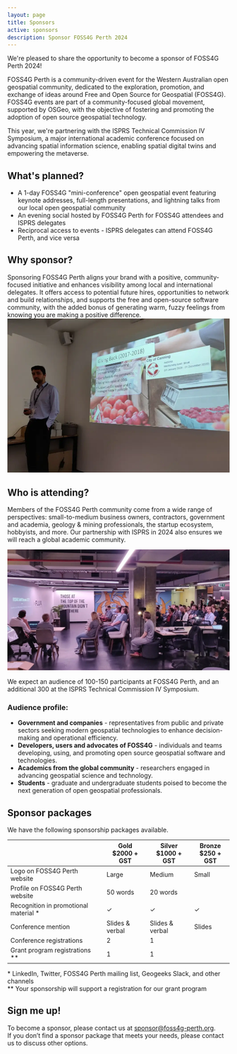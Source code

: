 ```yaml
---
layout: page
title: Sponsors
active: sponsors
description: Sponsor FOSS4G Perth 2024
---
```


We're pleased to share the opportunity to become a sponsor of FOSS4G Perth 2024! 

FOSS4G Perth is a community-driven event for the Western Australian open geospatial community, dedicated to the exploration, promotion, and exchange of ideas around Free and Open Source for Geospatial (FOSS4G). FOSS4G events are part of a community-focused global movement, supported by OSGeo, with the objective of fostering and promoting the adoption of open source geospatial technology.

This year, we're partnering with the ISPRS Technical Commission IV Symposium, a major international academic conference focused on advancing spatial information science, enabling spatial digital twins and empowering the metaverse.

## What's planned?
* A 1-day FOSS4G "mini-conference" open geospatial event featuring keynote addresses, full-length presentations, and lightning talks from our local open geospatial community
* An evening social hosted by FOSS4G Perth for FOSS4G attendees and ISPRS delegates
* Reciprocal access to events - ISPRS delegates can attend FOSS4G Perth, and vice versa


<div class="grid grid-cols-2 img-right">
  <div>
  <h2>Why sponsor?</h2>
    <div>
        Sponsoring FOSS4G Perth aligns your brand with a positive, community-focused initiative and enhances visibility among local and international delegates. It offers access to potential future hires, opportunities to network and build relationships, and supports the free and open-source software community, with the added bonus of generating warm, fuzzy feelings from knowing you are making a positive difference.
    </div>
  </div>
    <div>
    <img src="/assets/img/canning.webp" alt="Slides on a screen" />
  </div>
</div>


## Who is attending?

Members of the FOSS4G Perth community come from a wide range of perspectives: small-to-medium business owners, contractors, government and academia, geology & mining professionals, the startup ecosystem, hobbyists, and more. Our partnership with ISPRS in 2024 also ensures we will reach a global academic community.

<div>
  <img src="/assets/img/conf.webp" alt="People presenting" />
</div>

We expect an audience of 100-150 participants at FOSS4G Perth, and an additional 300 at the ISPRS Technical Commission IV Symposium.

### Audience profile:
* **Government and companies** - representatives from public and private sectors seeking modern geospatial technologies to enhance decision-making and operational efficiency.
* **Developers, users and advocates of FOSS4G** - individuals and teams developing, using, and promoting open source geospatial software and technologies.
* **Academics from the global community** - researchers engaged in advancing geospatial science and technology.
* **Students** - graduate and undergraduate students poised to become the next generation of open geospatial professionals.


## Sponsor packages

We have the following sponsorship packages available. 

<table id="sponsor-package">
		<thead>
			<tr>
				<th></th>
				<th>Gold<br> $2000 + GST</th>
				<th>Silver<br>$1000 + GST</th>
				<th>Bronze<br>$250 + GST</th>
			</tr>
		</thead>
		<tbody>
				<tr class=''>
					<td>Logo on FOSS4G Perth website</td>
					<td>Large</td>
					<td>Medium</td>
					<td>Small</td>
				</tr>
				<tr class=''>
					<td>Profile on FOSS4G Perth website</td>
					<td>50 words</td>
					<td>20 words</td>
					<td></td>
				</tr>
				<!-- <tr class=''>
					<td>Logo on ISPRS website</td>
					<td>&#10003;</td>
					<td></td>
					<td></td>
				</tr> -->
				<tr class=''>
					<td>Recognition in promotional material *</td>
					<td>&#10003;</td>
					<td>&#10003;</td>
					<td>&#10003;</td>
				</tr>
				<tr class=''>
					<td>Conference mention</td>
					<td>Slides & verbal</td>
					<td>Slides & verbal</td>
					<td>Slides</td>
				</tr>
				<tr class=''>
					<td>Conference registrations</td>
					<td>2</td>
					<td>1</td>
					<td></td>
				</tr>
        <tr class=''>
					<td>Grant program registrations **</td>
					<td>1</td>
					<td>1</td>
					<td></td>
				</tr>
		</tbody>
	</table>

<div class="table-sub">* LinkedIn, Twitter, FOSS4G Perth mailing list, Geogeeks Slack, and other channels</div>
<div class="table-sub">** Your sponsorship will support a registration for our grant program</div>

## Sign me up!

To become a sponsor, please contact us at <a href="mailto:sponsor@foss4g-perth.org">sponsor@foss4g-perth.org</a>. <br>If you don’t find a sponsor package that meets your needs, please contact us to discuss other options.
